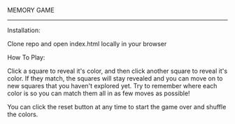 MEMORY GAME
***********

Installation:

Clone repo and open index.html locally in your browser

How To Play:

Click a square to reveal it's color, and then click another square to reveal it's color.  If they match, the squares will stay revealed and you can move on to new squares that you haven't explored yet.  Try to remember where each color is so you can match them all in as few moves as possible!  

You can click the reset button at any time to start the game over and shuffle the colors.  
